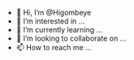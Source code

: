 - 👋 Hi, I’m @Higombeye
- 👀 I’m interested in ...
- 🌱 I’m currently learning ...
- 💞️ I’m looking to collaborate on ...
- 📫 How to reach me ...

<!---
Higombeye/Higombeye is a ✨ special ✨ repository because its `README.md` (this file) appears on your GitHub profile.
You can click the Preview link to take a look at your changes.
--->
